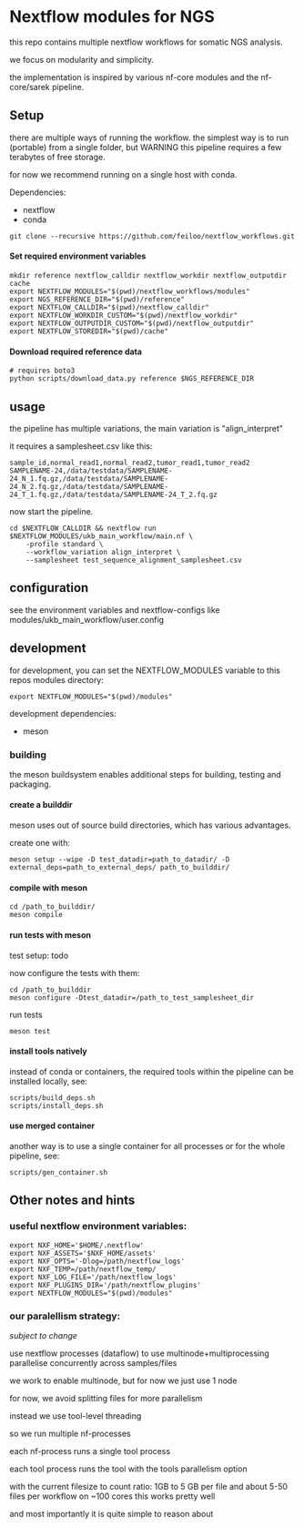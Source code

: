 # Nextflow modules for NGS

this repo contains multiple nextflow workflows for somatic NGS analysis.

we focus on modularity and simplicity.

the implementation is inspired by various nf-core modules and the nf-core/sarek pipeline.

## Setup

there are multiple ways of running the workflow. 
the simplest way is to run (portable) from a single folder, but WARNING this pipeline requires a few terabytes of free storage.

for now we recommend running on a single host with conda.

Dependencies:

* nextflow
* conda

```
git clone --recursive https://github.com/feiloo/nextflow_workflows.git
```

#### Set required environment variables

```
mkdir reference nextflow_calldir nextflow_workdir nextflow_outputdir cache
export NEXTFLOW_MODULES="$(pwd)/nextflow_workflows/modules"
export NGS_REFERENCE_DIR="$(pwd)/reference"
export NEXTFLOW_CALLDIR="$(pwd)/nextflow_calldir"
export NEXTFLOW_WORKDIR_CUSTOM="$(pwd)/nextflow_workdir"
export NEXTFLOW_OUTPUTDIR_CUSTOM="$(pwd)/nextflow_outputdir"
export NEXTFLOW_STOREDIR="$(pwd)/cache"
```

#### Download required reference data

```
# requires boto3
python scripts/download_data.py reference $NGS_REFERENCE_DIR
```

## usage

the pipeline has multiple variations, the main variation is "align_interpret"

it requires a samplesheet.csv like this:

```
sample_id,normal_read1,normal_read2,tumor_read1,tumor_read2
SAMPLENAME-24,/data/testdata/SAMPLENAME-24_N_1.fq.gz,/data/testdata/SAMPLENAME-24_N_2.fq.gz,/data/testdata/SAMPLENAME-24_T_1.fq.gz,/data/testdata/SAMPLENAME-24_T_2.fq.gz
```

now start the pipeline.

```
cd $NEXTFLOW_CALLDIR && nextflow run $NEXTFLOW_MODULES/ukb_main_workflow/main.nf \
    -profile standard \
    --workflow_variation align_interpret \
    --samplesheet test_sequence_alignment_samplesheet.csv
```

## configuration

see the environment variables and nextflow-configs like modules/ukb_main_workflow/user.config


## development

for development, you can set the NEXTFLOW_MODULES variable to this repos modules directory:
```
export NEXTFLOW_MODULES="$(pwd)/modules"
```

development dependencies:

* meson

### building

the meson buildsystem enables additional steps for building, testing and packaging.

#### create a builddir

meson uses out of source build directories, which has various advantages.

create one with:

```
meson setup --wipe -D test_datadir=path_to_datadir/ -D external_deps=path_to_external_deps/ path_to_builddir/
```

#### compile with meson

```
cd /path_to_builddir/
meson compile
```

#### run tests with meson

test setup: todo

now configure the tests with them:

```
cd /path_to_builddir
meson configure -Dtest_datadir=/path_to_test_samplesheet_dir
```

run tests

```
meson test
```

#### install tools natively

instead of conda or containers, the required tools within the pipeline can be installed locally, see:

```
scripts/build_deps.sh
scripts/install_deps.sh
```

#### use merged container

another way is to use a single container for all processes or for the whole pipeline, see:

```
scripts/gen_container.sh
```


## Other notes and hints

### useful nextflow environment variables:

```
export NXF_HOME='$HOME/.nextflow'
export NXF_ASSETS='$NXF_HOME/assets'
export NXF_OPTS='-Dlog=/path/nextflow_logs'
export NXF_TEMP=/path/nextflow_temp/
export NXF_LOG_FILE='/path/nextflow_logs'
export NXF_PLUGINS_DIR='/path/nextflow_plugins'
export NEXTFLOW_MODULES="$(pwd)/modules"
```

### our paralellism strategy:

*subject to change*

use nextflow processes (dataflow) to use multinode+multiprocessing parallelise concurrently across samples/files

we work to enable multinode, but for now we just use 1 node

for now, we avoid splitting files for more parallelism

instead we use tool-level threading

so we run multiple nf-processes

each nf-process runs a single tool process 

each tool process runs the tool with the tools parallelism option


with the current filesize to count ratio: 1GB to 5 GB per file and about 5-50 files per workflow on ~100 cores this works pretty well

and most importantly it is quite simple to reason about
